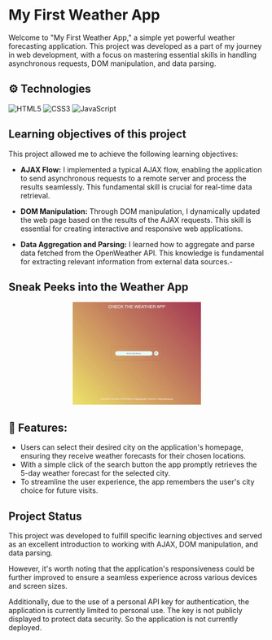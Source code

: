 # My First Weather App

Welcome to "My First Weather App," a simple yet powerful weather forecasting application. This project was developed as a part of my journey in web development, with a focus on mastering essential skills in handling asynchronous requests, DOM manipulation, and data parsing.

## ⚙️ Technologies

![HTML5](https://img.shields.io/badge/html5-%23E34F26.svg?style=for-the-badge&logo=html5&logoColor=white) ![CSS3](https://img.shields.io/badge/css3-%231572B6.svg?style=for-the-badge&logo=css3&logoColor=white) ![JavaScript](https://img.shields.io/badge/javascript-%23323330.svg?style=for-the-badge&logo=javascript&logoColor=%23F7DF1E)

## Learning objectives of this project

This project allowed me to achieve the following learning objectives:

- **AJAX Flow:** I implemented a typical AJAX flow, enabling the application to send asynchronous requests to a remote server and process the results seamlessly. This fundamental skill is crucial for real-time data retrieval.

- **DOM Manipulation:** Through DOM manipulation, I dynamically updated the web page based on the results of the AJAX requests. This skill is essential for creating interactive and responsive web applications.

- **Data Aggregation and Parsing:** I learned how to aggregate and parse data fetched from the OpenWeather API. This knowledge is fundamental for extracting relevant information from external data sources.-

## Sneak Peeks into the Weather App

<p align="center">
<img src="./weather-app.gif" width="50%" alt="Sneak Peeks into the Weather App">
</p>

## 🚀 Features:

- Users can select their desired city on the application's homepage, ensuring they receive weather forecasts for their chosen locations.
- With a simple click of the search button the app promptly retrieves the 5-day weather forecast for the selected city.
- To streamline the user experience, the app remembers the user's city choice for future visits.

## Project Status

This project was developed to fulfill specific learning objectives and served as an excellent introduction to working with AJAX, DOM manipulation, and data parsing.

However, it's worth noting that the application's responsiveness could be further improved to ensure a seamless experience across various devices and screen sizes.

Additionally, due to the use of a personal API key for authentication, the application is currently limited to personal use. The key is not publicly displayed to protect data security. So the application is not currently deployed.
